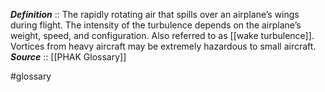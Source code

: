 ***Definition***    :: The rapidly rotating air that spills over an airplane’s wings during flight. The intensity of the turbulence depends on the airplane’s weight, speed, and configuration. Also referred to as [[wake turbulence]]. Vortices from heavy aircraft may be extremely hazardous to small aircraft.
***Source***         :: [[PHAK Glossary]]

#glossary
